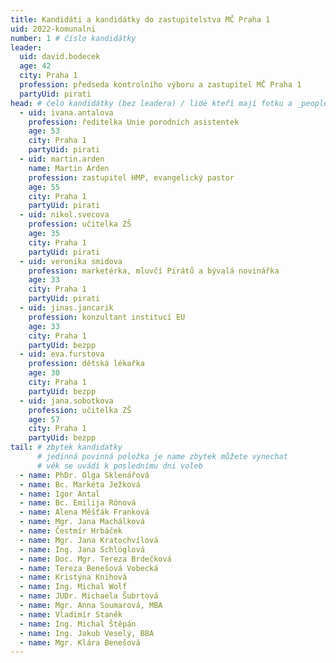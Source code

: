 ```yaml
---
title: Kandidáti a kandidátky do zastupitelstva MČ Praha 1
uid: 2022-komunalni
number: 1 # číslo kandidátky
leader:
  uid: david.bodecek
  age: 42
  city: Praha 1
  profession: předseda kontrolního výboru a zastupitel MČ Praha 1 
  partyUid: pirati
head: # čelo kandidátky (bez leadera) / lidé kteří mají fotku a _people/jmeno.md
  - uid: ivana.antalova
    profession: ředitelka Unie porodních asistentek
    age: 53
    city: Praha 1
    partyUid: pirati
  - uid: martin.arden
    name: Martin Arden
    profession: zastupitel HMP, evangelický pastor
    age: 55
    city: Praha 1
    partyUid: pirati
  - uid: nikol.svecova
    profession: učitelka ZŠ
    age: 35
    city: Praha 1
    partyUid: pirati
  - uid: veronika smidova
    profession: marketérka, mluvčí Pirátů a bývalá novinářka 
    age: 33
    city: Praha 1
    partyUid: pirati 
  - uid: jinas.jancarik
    profession: konzultant institucí EU 
    age: 33
    city: Praha 1
    partyUid: bezpp
  - uid: eva.furstova
    profession: dětská lékařka
    age: 30
    city: Praha 1
    partyUid: bezpp 
  - uid: jana.sobotkova
    profession: učitelka ZŠ 
    age: 57
    city: Praha 1
    partyUid: bezpp
tail: # zbytek kandidatky
      # jedinná povinná položka je name zbytek můžete vynechat
      # věk se uvádí k poslednímu dni voleb 
  - name: PhDr. Olga Sklenářová
  - name: Bc. Markéta Ježková
  - name: Igor Antal
  - name: Bc. Emilija Rónová
  - name: Alena Měšťák Franková
  - name: Mgr. Jana Machálková
  - name: Čestmír Hrbáček
  - name: Mgr. Jana Kratochvílová
  - name: Ing. Jana Schlöglová
  - name: Doc. Mgr. Tereza Brdečková
  - name: Tereza Benešová Vobecká
  - name: Kristýna Knihová
  - name: Ing. Michal Wolf
  - name: JUDr. Michaela Šubrtová
  - name: Mgr. Anna Soumarová, MBA
  - name: Vladimír Staněk
  - name: Ing. Michal Štěpán
  - name: Ing. Jakub Veselý, BBA
  - name: Mgr. Klára Benešová
---
```

